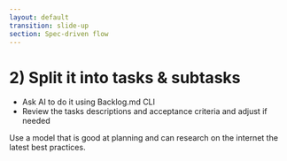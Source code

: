 ```yaml
---
layout: default
transition: slide-up
section: Spec-driven flow
---
```


# 2) Split it into tasks & subtasks

<v-clicks>

* Ask AI to do it using Backlog.md CLI
* Review the tasks descriptions and acceptance criteria and adjust if needed

</v-clicks>

<Card v-click icon="💡" title="Hint" class="w-192 mt-6">
Use a model that is good at planning and can research on the internet the latest best practices.
</Card>
